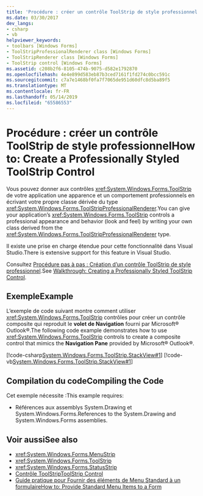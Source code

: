 ```yaml
---
title: 'Procédure : créer un contrôle ToolStrip de style professionnel'
ms.date: 03/30/2017
dev_langs:
- csharp
- vb
helpviewer_keywords:
- toolbars [Windows Forms]
- ToolStripProfessionalRenderer class [Windows Forms]
- ToolStripRenderer class [Windows Forms]
- ToolStrip control [Windows Forms]
ms.assetid: c208b2f6-8105-474b-9075-d582e1792870
ms.openlocfilehash: 4e4e899d583eb87b3ced7161f1fd274c0bcc591c
ms.sourcegitcommit: c7a7e1468bf0fa7f7065de951d60dfc8d5ba89f5
ms.translationtype: MT
ms.contentlocale: fr-FR
ms.lasthandoff: 05/14/2019
ms.locfileid: "65586553"
---
```

# <a name="how-to-create-a-professionally-styled-toolstrip-control"></a><span data-ttu-id="273ac-102">Procédure : créer un contrôle ToolStrip de style professionnel</span><span class="sxs-lookup"><span data-stu-id="273ac-102">How to: Create a Professionally Styled ToolStrip Control</span></span>
<span data-ttu-id="273ac-103">Vous pouvez donner aux contrôles <xref:System.Windows.Forms.ToolStrip> de votre application une apparence et un comportement professionnels en écrivant votre propre classe dérivée du type <xref:System.Windows.Forms.ToolStripProfessionalRenderer>.</span><span class="sxs-lookup"><span data-stu-id="273ac-103">You can give your application’s <xref:System.Windows.Forms.ToolStrip> controls a professional appearance and behavior (look and feel) by writing your own class derived from the <xref:System.Windows.Forms.ToolStripProfessionalRenderer> type.</span></span>  
  
 <span data-ttu-id="273ac-104">Il existe une prise en charge étendue pour cette fonctionnalité dans Visual Studio.</span><span class="sxs-lookup"><span data-stu-id="273ac-104">There is extensive support for this feature in Visual Studio.</span></span>  
  
 <span data-ttu-id="273ac-105">Consultez [Procédure pas à pas : Création d’un contrôle ToolStrip de style professionnel](walkthrough-creating-a-professionally-styled-toolstrip-control.md).</span><span class="sxs-lookup"><span data-stu-id="273ac-105">See [Walkthrough: Creating a Professionally Styled ToolStrip Control](walkthrough-creating-a-professionally-styled-toolstrip-control.md).</span></span>  
  
## <a name="example"></a><span data-ttu-id="273ac-106">Exemple</span><span class="sxs-lookup"><span data-stu-id="273ac-106">Example</span></span>  
 <span data-ttu-id="273ac-107">L’exemple de code suivant montre comment utiliser <xref:System.Windows.Forms.ToolStrip> contrôles pour créer un contrôle composite qui reproduit le **volet de Navigation** fourni par Microsoft® Outlook®.</span><span class="sxs-lookup"><span data-stu-id="273ac-107">The following code example demonstrates how to use <xref:System.Windows.Forms.ToolStrip> controls to create a composite control that mimics the **Navigation Pane** provided by Microsoft® Outlook®.</span></span>  
  
 [!code-csharp[System.Windows.Forms.ToolStrip.StackView#1](~/samples/snippets/csharp/VS_Snippets_Winforms/System.Windows.Forms.ToolStrip.StackView/CS/StackView.cs#1)]
 [!code-vb[System.Windows.Forms.ToolStrip.StackView#1](~/samples/snippets/visualbasic/VS_Snippets_Winforms/System.Windows.Forms.ToolStrip.StackView/VB/StackView.vb#1)]  
  
## <a name="compiling-the-code"></a><span data-ttu-id="273ac-108">Compilation du code</span><span class="sxs-lookup"><span data-stu-id="273ac-108">Compiling the Code</span></span>  
 <span data-ttu-id="273ac-109">Cet exemple nécessite :</span><span class="sxs-lookup"><span data-stu-id="273ac-109">This example requires:</span></span>  
  
- <span data-ttu-id="273ac-110">Références aux assemblys System.Drawing et System.Windows.Forms.</span><span class="sxs-lookup"><span data-stu-id="273ac-110">References to the System.Drawing and System.Windows.Forms assemblies.</span></span>  
  
## <a name="see-also"></a><span data-ttu-id="273ac-111">Voir aussi</span><span class="sxs-lookup"><span data-stu-id="273ac-111">See also</span></span>

- <xref:System.Windows.Forms.MenuStrip>
- <xref:System.Windows.Forms.ToolStrip>
- <xref:System.Windows.Forms.StatusStrip>
- [<span data-ttu-id="273ac-112">Contrôle ToolStrip</span><span class="sxs-lookup"><span data-stu-id="273ac-112">ToolStrip Control</span></span>](toolstrip-control-windows-forms.md)
- [<span data-ttu-id="273ac-113">Guide pratique pour Fournir des éléments de Menu Standard à un formulaire</span><span class="sxs-lookup"><span data-stu-id="273ac-113">How to: Provide Standard Menu Items to a Form</span></span>](how-to-provide-standard-menu-items-to-a-form.md)
